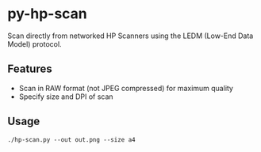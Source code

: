 # py-hp-scan
Scan directly from networked HP Scanners using the LEDM (Low-End Data Model) protocol.

## Features
 - Scan in RAW format (not JPEG compressed) for maximum quality
 - Specify size and DPI of scan

## Usage
`./hp-scan.py --out out.png --size a4 `